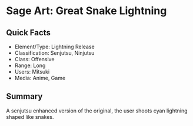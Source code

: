 # Sage Art: Great Snake Lightning

## Quick Facts
- Element/Type: Lightning Release
- Classification: Senjutsu, Ninjutsu
- Class: Offensive
- Range: Long
- Users: Mitsuki
- Media: Anime, Game

## Summary
A senjutsu enhanced version of the original, the user shoots cyan lightning shaped like snakes.
